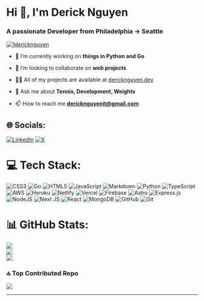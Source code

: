 <h1 align="left">Hi 👋, I'm Derick Nguyen</h1>
<h3 align="left">A passionate Developer from Philadelphia -> Seattle</h3>
<p align="left"> <a href="https://twitter.com/1dericknguyen" target="blank"><img src="https://img.shields.io/twitter/follow/1dericknguyen?logo=twitter&style=for-the-badge" alt="1dericknguyen" /></a> </p>

- 🔭 I’m currently working on **things in Python and Go**

- 👯 I’m looking to collaborate on **web projects**

- 👨‍💻 All of my projects are available at [dericknguyen.dev](dericknguyen.dev)

- 💬 Ask me about **Tennis, Development, Weights**

- 📫 How to reach me **dericknguyenit@gmail.com**


## 🌐 Socials:
[![LinkedIn](https://img.shields.io/badge/LinkedIn-%230077B5.svg?logo=linkedin&logoColor=white)](https://linkedin.com/in/1derick-nguyen/) [![X](https://img.shields.io/badge/X-black.svg?logo=X&logoColor=white)](https://x.com/1dericknguyen) 

# 💻 Tech Stack:
![CSS3](https://img.shields.io/badge/css3-%231572B6.svg?style=for-the-badge&logo=css3&logoColor=white) ![Go](https://img.shields.io/badge/go-%2300ADD8.svg?style=for-the-badge&logo=go&logoColor=white) ![HTML5](https://img.shields.io/badge/html5-%23E34F26.svg?style=for-the-badge&logo=html5&logoColor=white) ![JavaScript](https://img.shields.io/badge/javascript-%23323330.svg?style=for-the-badge&logo=javascript&logoColor=%23F7DF1E) ![Markdown](https://img.shields.io/badge/markdown-%23000000.svg?style=for-the-badge&logo=markdown&logoColor=white) ![Python](https://img.shields.io/badge/python-3670A0?style=for-the-badge&logo=python&logoColor=ffdd54) ![TypeScript](https://img.shields.io/badge/typescript-%23007ACC.svg?style=for-the-badge&logo=typescript&logoColor=white) ![AWS](https://img.shields.io/badge/AWS-%23FF9900.svg?style=for-the-badge&logo=amazon-aws&logoColor=white) ![Heroku](https://img.shields.io/badge/heroku-%23430098.svg?style=for-the-badge&logo=heroku&logoColor=white) ![Netlify](https://img.shields.io/badge/netlify-%23000000.svg?style=for-the-badge&logo=netlify&logoColor=#00C7B7) ![Vercel](https://img.shields.io/badge/vercel-%23000000.svg?style=for-the-badge&logo=vercel&logoColor=white) ![Firebase](https://img.shields.io/badge/firebase-%23039BE5.svg?style=for-the-badge&logo=firebase) ![Astro](https://img.shields.io/badge/astro-%232C2052.svg?style=for-the-badge&logo=astro&logoColor=white) ![Express.js](https://img.shields.io/badge/express.js-%23404d59.svg?style=for-the-badge&logo=express&logoColor=%2361DAFB) ![NodeJS](https://img.shields.io/badge/node.js-6DA55F?style=for-the-badge&logo=node.js&logoColor=white) ![Next JS](https://img.shields.io/badge/Next-black?style=for-the-badge&logo=next.js&logoColor=white) ![React](https://img.shields.io/badge/react-%2320232a.svg?style=for-the-badge&logo=react&logoColor=%2361DAFB) ![MongoDB](https://img.shields.io/badge/MongoDB-%234ea94b.svg?style=for-the-badge&logo=mongodb&logoColor=white) ![GitHub](https://img.shields.io/badge/github-%23121011.svg?style=for-the-badge&logo=github&logoColor=white) ![Git](https://img.shields.io/badge/git-%23F05033.svg?style=for-the-badge&logo=git&logoColor=white)
# 📊 GitHub Stats:
![](https://github-readme-stats.vercel.app/api?username=derickcnguyen&theme=shadow_green&hide_border=false&include_all_commits=true&count_private=true)<br/>
![](https://github-readme-streak-stats.herokuapp.com/?user=derickcnguyen&theme=shadow_green&hide_border=false)<br/>
![](https://github-readme-stats.vercel.app/api/top-langs/?username=derickcnguyen&theme=shadow_green&hide_border=false&include_all_commits=true&count_private=true&layout=compact)


### 🔝 Top Contributed Repo
![](https://github-contributor-stats.vercel.app/api?username=derickcnguyen&limit=5&theme=dark&combine_all_yearly_contributions=true)

---

<!-- Proudly created with GPRM ( https://gprm.itsvg.in ) -->
